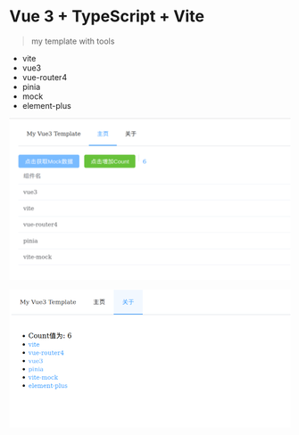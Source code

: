 # Vue 3 + TypeScript + Vite

> my template with tools

- vite
- vue3
- vue-router4
- pinia
- mock
- element-plus

![](./docs/img/home.png)

![](./docs/img/about.png)